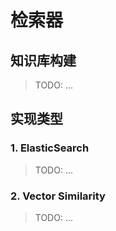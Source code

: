# 检索器

## 知识库构建

> TODO: ...

## 实现类型

### 1. ElasticSearch

> TODO: ...

### 2. Vector Similarity

> TODO: ...